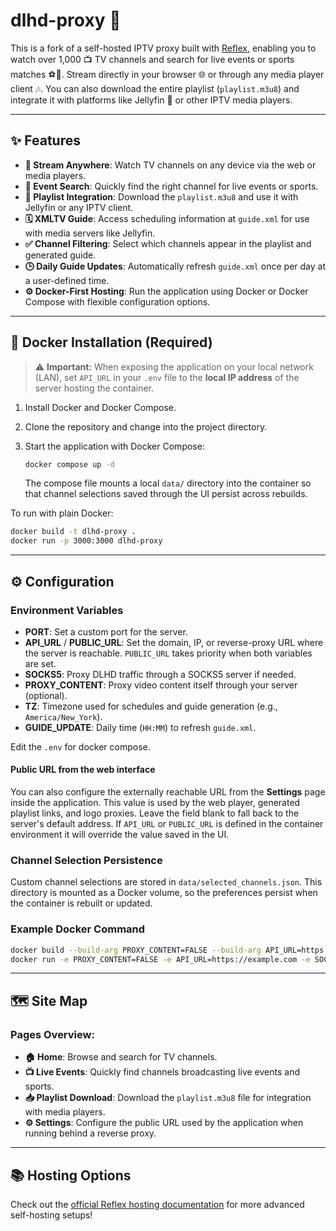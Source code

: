 # dlhd-proxy 🚀

This is a fork of a self-hosted IPTV proxy built with [Reflex](https://reflex.dev), enabling you to watch over 1,000 📺 TV channels and search for live events or sports matches ⚽🏀. Stream directly in your browser 🌐 or through any media player client 🎶. You can also download the entire playlist (`playlist.m3u8`) and integrate it with platforms like Jellyfin 🍇 or other IPTV media players.

---

## ✨ Features

- **📱 Stream Anywhere**: Watch TV channels on any device via the web or media players.
- **🔎 Event Search**: Quickly find the right channel for live events or sports.
- **📄 Playlist Integration**: Download the `playlist.m3u8` and use it with Jellyfin or any IPTV client.
- **🗓️ XMLTV Guide**: Access scheduling information at `guide.xml` for use with media servers like Jellyfin.
- **✅ Channel Filtering**: Select which channels appear in the playlist and generated guide.
- **🕒 Daily Guide Updates**: Automatically refresh `guide.xml` once per day at a user-defined time.
- **⚙️ Docker-First Hosting**: Run the application using Docker or Docker Compose with flexible configuration options.

---

## 🐳 Docker Installation (Required)

> ⚠️ **Important:** When exposing the application on your local network (LAN), set `API_URL` in your `.env` file to the **local IP address** of the server hosting the container.

1. Install Docker and Docker Compose.
2. Clone the repository and change into the project directory.
3. Start the application with Docker Compose:
   ```bash
   docker compose up -d
   ```

   The compose file mounts a local `data/` directory into the container so that
   channel selections saved through the UI persist across rebuilds.

To run with plain Docker:

```bash
docker build -t dlhd-proxy .
docker run -p 3000:3000 dlhd-proxy
```

---

## ⚙️ Configuration

### Environment Variables

- **PORT**: Set a custom port for the server.
- **API_URL** / **PUBLIC_URL**: Set the domain, IP, or reverse-proxy URL where
  the server is reachable. `PUBLIC_URL` takes priority when both variables are
  set.
- **SOCKS5**: Proxy DLHD traffic through a SOCKS5 server if needed.
- **PROXY_CONTENT**: Proxy video content itself through your server (optional).
- **TZ**: Timezone used for schedules and guide generation (e.g., `America/New_York`).
- **GUIDE_UPDATE**: Daily time (`HH:MM`) to refresh `guide.xml`.

Edit the `.env` for docker compose.

#### Public URL from the web interface

You can also configure the externally reachable URL from the **Settings** page
inside the application. This value is used by the web player, generated
playlist links, and logo proxies. Leave the field blank to fall back to the
server's default address. If `API_URL` or `PUBLIC_URL` is defined in the
container environment it will override the value saved in the UI.

### Channel Selection Persistence

Custom channel selections are stored in `data/selected_channels.json`. This
directory is mounted as a Docker volume, so the preferences persist when the
container is rebuilt or updated.

### Example Docker Command
```bash
docker build --build-arg PROXY_CONTENT=FALSE --build-arg API_URL=https://example.com --build-arg SOCKS5=user:password@proxy.example.com:1080 -t dlhd-proxy .
docker run -e PROXY_CONTENT=FALSE -e API_URL=https://example.com -e SOCKS5=user:password@proxy.example.com:1080 -p 3000:3000 dlhd-proxy
```

---

## 🗺️ Site Map

### Pages Overview:

- **🏠 Home**: Browse and search for TV channels.
- **📺 Live Events**: Quickly find channels broadcasting live events and sports.
- **📥 Playlist Download**: Download the `playlist.m3u8` file for integration with media players.
- **⚙️ Settings**: Configure the public URL used by the application when running behind a reverse proxy.

---

## 📚 Hosting Options

Check out the [official Reflex hosting documentation](https://reflex.dev/docs/hosting/self-hosting/) for more advanced self-hosting setups!
